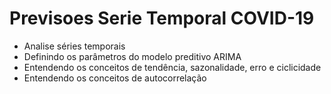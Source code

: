 # Previsoes Serie Temporal COVID-19
 

* Analise séries temporais
* Definindo os parâmetros do modelo preditivo ARIMA
* Entendendo os conceitos de tendência, sazonalidade, erro e ciclicidade
* Entendendo os conceitos de autocorrelação
